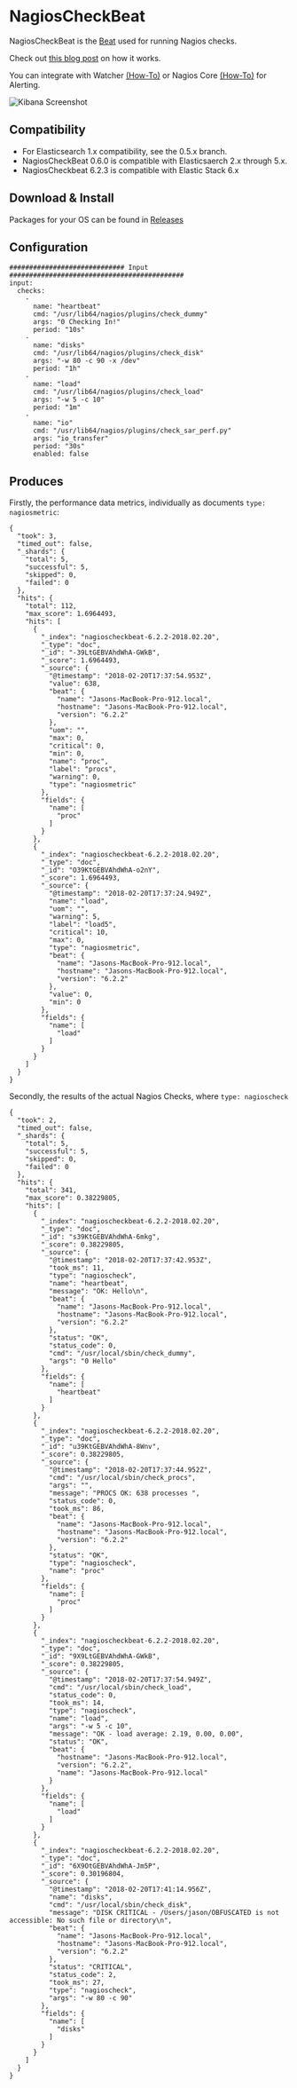 # NagiosCheckBeat

NagiosCheckBeat is the [Beat](https://www.elastic.co/products/beats) used for
running Nagios checks.    

Check out [this blog post](https://www.elastic.co/blog/a-case-for-self-monitoring-systems) on how it works.

You can integrate with Watcher [(How-To)](https://www.elastic.co/blog/a-case-for-self-monitoring-systems) or Nagios Core [(How-To)](https://discuss.elastic.co/t/questions-about-self-monitoring-systems-blog-post/43542/12?u=phaedrusthegreek) for Alerting.

![Kibana Screenshot](https://github.com/PhaedrusTheGreek/nagioscheckbeat/blob/master/ss.png)

## Compatibility

- For Elasticsearch 1.x compatibility, see the 0.5.x branch.
- NagiosCheckBeat 0.6.0 is compatible with Elasticsaerch 2.x through 5.x.   
- NagiosCheckbeat 6.2.3 is compatible with Elastic Stack 6.x 

## Download & Install

Packages for your OS can be found in [Releases](https://github.com/PhaedrusTheGreek/nagioscheckbeat/releases)

## Configuration
```
############################# Input ############################################
input:
  checks:
    -
      name: "heartbeat"
      cmd: "/usr/lib64/nagios/plugins/check_dummy"
      args: "0 Checking In!"
      period: "10s"
    -
      name: "disks"
      cmd: "/usr/lib64/nagios/plugins/check_disk"
      args: "-w 80 -c 90 -x /dev"
      period: "1h"
    -
      name: "load"
      cmd: "/usr/lib64/nagios/plugins/check_load"
      args: "-w 5 -c 10"
      period: "1m"
    -
      name: "io"
      cmd: "/usr/lib64/nagios/plugins/check_sar_perf.py"
      args: "io_transfer"
      period: "30s"
      enabled: false
```

## Produces

Firstly, the performance data metrics, individually as documents `type: nagiosmetric`:

```
{
  "took": 3,
  "timed_out": false,
  "_shards": {
    "total": 5,
    "successful": 5,
    "skipped": 0,
    "failed": 0
  },
  "hits": {
    "total": 112,
    "max_score": 1.6964493,
    "hits": [
      {
        "_index": "nagioscheckbeat-6.2.2-2018.02.20",
        "_type": "doc",
        "_id": "-39LtGEBVAhdWhA-GWkB",
        "_score": 1.6964493,
        "_source": {
          "@timestamp": "2018-02-20T17:37:54.953Z",
          "value": 638,
          "beat": {
            "name": "Jasons-MacBook-Pro-912.local",
            "hostname": "Jasons-MacBook-Pro-912.local",
            "version": "6.2.2"
          },
          "uom": "",
          "max": 0,
          "critical": 0,
          "min": 0,
          "name": "proc",
          "label": "procs",
          "warning": 0,
          "type": "nagiosmetric"
        },
        "fields": {
          "name": [
            "proc"
          ]
        }
      },
      {
        "_index": "nagioscheckbeat-6.2.2-2018.02.20",
        "_type": "doc",
        "_id": "O39KtGEBVAhdWhA-o2nY",
        "_score": 1.6964493,
        "_source": {
          "@timestamp": "2018-02-20T17:37:24.949Z",
          "name": "load",
          "uom": "",
          "warning": 5,
          "label": "load5",
          "critical": 10,
          "max": 0,
          "type": "nagiosmetric",
          "beat": {
            "name": "Jasons-MacBook-Pro-912.local",
            "hostname": "Jasons-MacBook-Pro-912.local",
            "version": "6.2.2"
          },
          "value": 0,
          "min": 0
        },
        "fields": {
          "name": [
            "load"
          ]
        }
      }
    ]
  }
}
```

Secondly, the results of the actual Nagios Checks, where `type: nagioscheck`

```
{
  "took": 2,
  "timed_out": false,
  "_shards": {
    "total": 5,
    "successful": 5,
    "skipped": 0,
    "failed": 0
  },
  "hits": {
    "total": 341,
    "max_score": 0.38229805,
    "hits": [
      {
        "_index": "nagioscheckbeat-6.2.2-2018.02.20",
        "_type": "doc",
        "_id": "s39KtGEBVAhdWhA-6mkg",
        "_score": 0.38229805,
        "_source": {
          "@timestamp": "2018-02-20T17:37:42.953Z",
          "took_ms": 11,
          "type": "nagioscheck",
          "name": "heartbeat",
          "message": "OK: Hello\n",
          "beat": {
            "name": "Jasons-MacBook-Pro-912.local",
            "hostname": "Jasons-MacBook-Pro-912.local",
            "version": "6.2.2"
          },
          "status": "OK",
          "status_code": 0,
          "cmd": "/usr/local/sbin/check_dummy",
          "args": "0 Hello"
        },
        "fields": {
          "name": [
            "heartbeat"
          ]
        }
      },
      {
        "_index": "nagioscheckbeat-6.2.2-2018.02.20",
        "_type": "doc",
        "_id": "u39KtGEBVAhdWhA-8Wnv",
        "_score": 0.38229805,
        "_source": {
          "@timestamp": "2018-02-20T17:37:44.952Z",
          "cmd": "/usr/local/sbin/check_procs",
          "args": "",
          "message": "PROCS OK: 638 processes ",
          "status_code": 0,
          "took_ms": 86,
          "beat": {
            "name": "Jasons-MacBook-Pro-912.local",
            "hostname": "Jasons-MacBook-Pro-912.local",
            "version": "6.2.2"
          },
          "status": "OK",
          "type": "nagioscheck",
          "name": "proc"
        },
        "fields": {
          "name": [
            "proc"
          ]
        }
      },
      {
        "_index": "nagioscheckbeat-6.2.2-2018.02.20",
        "_type": "doc",
        "_id": "9X9LtGEBVAhdWhA-GWkB",
        "_score": 0.38229805,
        "_source": {
          "@timestamp": "2018-02-20T17:37:54.949Z",
          "cmd": "/usr/local/sbin/check_load",
          "status_code": 0,
          "took_ms": 14,
          "type": "nagioscheck",
          "name": "load",
          "args": "-w 5 -c 10",
          "message": "OK - load average: 2.19, 0.00, 0.00",
          "status": "OK",
          "beat": {
            "hostname": "Jasons-MacBook-Pro-912.local",
            "version": "6.2.2",
            "name": "Jasons-MacBook-Pro-912.local"
          }
        },
        "fields": {
          "name": [
            "load"
          ]
        }
      },
      {
        "_index": "nagioscheckbeat-6.2.2-2018.02.20",
        "_type": "doc",
        "_id": "6X9OtGEBVAhdWhA-Jm5P",
        "_score": 0.30196804,
        "_source": {
          "@timestamp": "2018-02-20T17:41:14.956Z",
          "name": "disks",
          "cmd": "/usr/local/sbin/check_disk",
          "message": "DISK CRITICAL - /Users/jason/OBFUSCATED is not accessible: No such file or directory\n",
          "beat": {
            "name": "Jasons-MacBook-Pro-912.local",
            "hostname": "Jasons-MacBook-Pro-912.local",
            "version": "6.2.2"
          },
          "status": "CRITICAL",
          "status_code": 2,
          "took_ms": 27,
          "type": "nagioscheck",
          "args": "-w 80 -c 90"
        },
        "fields": {
          "name": [
            "disks"
          ]
        }
      }
    ]
  }
}
```



